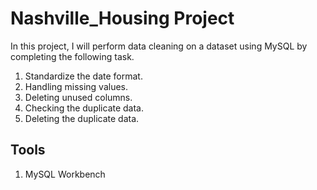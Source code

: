 # Nashville_Housing Project

In this project, I will perform data cleaning on a dataset using MySQL
by completing the following task.

1. Standardize the date format.
2. Handling missing values.
3. Deleting unused columns.
4. Checking the duplicate data.
5. Deleting the duplicate data.

## Tools

1. MySQL Workbench
